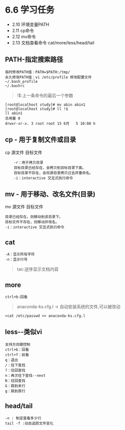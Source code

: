 # 6.6 学习任务
- 2.10 环境变量PATH
- 2.11 cp命令
- 2.12 mv命令
- 2.13 文档查看命令 cat/more/less/head/tail


## PATH-指定搜索路径
```
临时修改PATH值：PATH=$PATH:/tmp/
永久修改PATH值：vi /etc/profile 修改配置文件
~/.bash_profile
~/.bashrc
```

> !$:上一条命令的最后一个参数
```
[root@localhost study]# mv abin abin1
[root@localhost study]# ll !$
ll abin1
总用量 0
drwxr-xr-x. 3 root root 15 6月   5 10:08 h
```

## cp - 用于复制文件或目录
cp 源文件 目标文件
```
	-r：用于拷贝目录
	目标目录已经存在，会拷贝到目标目录下面。
	目标目录不存在，会将源目录拷贝过去并重命名。
	-i：interactive 交互式执行命令

```

## mv - 用于移动、改名文件(目录)
mv 源文件 目标文件
```
目录已经存在，则移动到该目录下。
目标文件不存在，则移动并改名。
-i：interactive 交互式执行命令
```

## cat  
```
-A：显示所有字符
-n：显示行号
```
> tac:逆序显示文档内容


## more
```
ctrl+b:回看
```

> anaconda-ks.cfg.l -> 自动安装系统的文件,可以被改动
```
>cat /etc/passwd >> anaconda-ks.cfg.l
```

## less--类似vi
```
支持方向键控制
ctrl+b：回看
ctrl+f：前看
q：退出
/：往下查找
?：往回查找
n：再次往下查找--next
N：往回查找
G：跳到末行
g：跳到首行
```


## head/tail
```
-n : 制定查看多少行
tail -f :动态追踪文件变化
```
